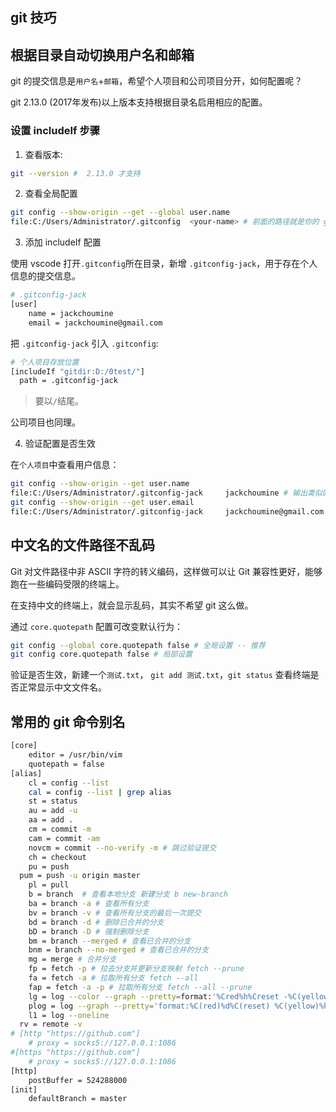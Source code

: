 ## git 技巧

## 根据目录自动切换用户名和邮箱

git 的提交信息是`用户名`+`邮箱`，希望个人项目和公司项目分开，如何配置呢？

git 2.13.0 (2017年发布)以上版本支持根据目录名启用相应的配置。

### 设置 includeIf 步骤

1. 查看版本:

```bash
git --version #  2.13.0 才支持
```

2. 查看全局配置

```bash
git config --show-origin --get --global user.name
file:C:/Users/Administrator/.gitconfig  <your-name> # 前面的路径就是你的 git 全局配置
```

3. 添加 includeIf 配置

使用 vscode 打开`.gitconfig`所在目录，新增 `.gitconfig-jack`，用于存在个人信息的提交信息。

```bash
# .gitconfig-jack
[user]
	name = jackchoumine
	email = jackchoumine@gmail.com
```

把 `.gitconfig-jack` 引入 `.gitconfig`:

```bash
# 个人项目存放位置
[includeIf "gitdir:D:/0test/"]
  path = .gitconfig-jack
```

> 要以`/`结尾。

公司项目也同理。

4. 验证配置是否生效

在`个人项目`中查看用户信息：

```bash
git config --show-origin --get user.name
file:C:/Users/Administrator/.gitconfig-jack     jackchoumine # 输出类似的信息，说明配置成功
git config --show-origin --get user.email
file:C:/Users/Administrator/.gitconfig-jack     jackchoumine@gmail.com
```

## 中文名的文件路径不乱码

Git 对文件路径中非 ASCII 字符的转义编码，这样做可以让 Git 兼容性更好，能够跑在一些编码受限的终端上。

在支持中文的终端上，就会显示乱码，其实不希望 git 这么做。

通过 `core.quotepath` 配置可改变默认行为：

```bash
git config --global core.quotepath false # 全局设置 -- 推荐
git config core.quotepath false # 局部设置
```

验证是否生效，新建一个`测试.txt`， `git add 测试.txt`，`git status` 查看终端是否正常显示中文文件名。

## 常用的 git 命令别名

```bash
[core]
	editor = /usr/bin/vim
	quotepath = false
[alias]
	cl = config --list
	cal = config --list | grep alias
	st = status
	au = add -u
	aa = add .
	cm = commit -m
	cam = commit -am
	novcm = commit --no-verify -m # 跳过验证提交
	ch = checkout
	pu = push
  pum = push -u origin master
	pl = pull
	b = branch  # 查看本地分支 新建分支 b new-branch
	ba = branch -a # 查看所有分支
	bv = branch -v # 查看所有分支的最后一次提交
	bd = branch -d # 删除已合并的分支
	bD = branch -D # 强制删除分支
	bm = branch --merged # 查看已合并的分支
	bnm = branch --no-merged # 查看已合并的分支
	mg = merge # 合并分支
	fp = fetch -p # 拉去分支并更新分支映射 fetch --prune
	fa = fetch -a # 拉取所有分支 fetch --all
	fap = fetch -a -p # 拉取所有分支 fetch --all --prune
	lg = log --color --graph --pretty=format:'%Cred%h%Creset -%C(yellow)%d%Creset %s %Cgreen(%cr) %C(bold blue)<%an>%Creset' --abbrev-commit
	plog = log --graph --pretty='format:%C(red)%d%C(reset) %C(yellow)%h%C(reset) %ar %C(green)%aN%C(reset) %s'
	l1 = log --oneline
  rv = remote -v
# [http "https://github.com"]
	# proxy = socks5://127.0.0.1:1086
#[https "https://github.com"]
	# proxy = socks5://127.0.0.1:1086
[http]
	postBuffer = 524288000
[init]
	defaultBranch = master
```
